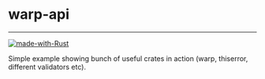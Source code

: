 # warp-api

---
[![made-with-Rust](https://img.shields.io/badge/Made%20with-Rust-1f425f.svg)](https://www.rust-lang.org/)

Simple example showing bunch of useful crates in action (warp, thiserror, different validators etc).
